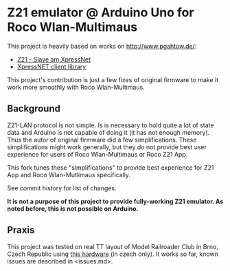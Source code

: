 # Z21 emulator @ Arduino Uno for Roco Wlan-Multimaus

This project is heavily based on works on <http://www.pgahtow.de/>:

 * [Z21 - Slave am XpressNet](http://pgahtow.de/wiki/index.php?title=Z21_mobile/en)
 * [XpressNET client library](http://pgahtow.de/wiki/index.php?title=XpressNet)

This project's contribution is just a few fixes of original firmware to make it
work more smoothly with Roco Wlan-Multimaus.

## Background

Z21-LAN protocol is not simple. Is is necessary to hold quite a lot of state
data and Arduino is not capable of doing it (it has not enough memory). Thus
the autor of original firmware did a few simplifications. These simplifications
might work generally, but they do not provide best user experience for users
of Roco Wlan-Multimaus or Roco Z21 App.

This fork tunes these "simplifications" to provide best experience for Z21 App
and Roco Wlan-Mutlimaus specifically.

See commit history for list of changes.

**It is not a purpose of this project to provide fully-working Z21 emulator.
As noted before, this is not possible on Arduino.**

## Praxis

This project was tested on real TT layout of Model Railroader Club in Brno,
Czech Republic using [this hardware](http://www.dccmm.cz/index.php/dcc-modely/jak-na-ovladani-dcc-kolejiste-tabletem-za-pomoci-arduina) (in czech only).
It works so far, known issues are described in <issues.md>.
